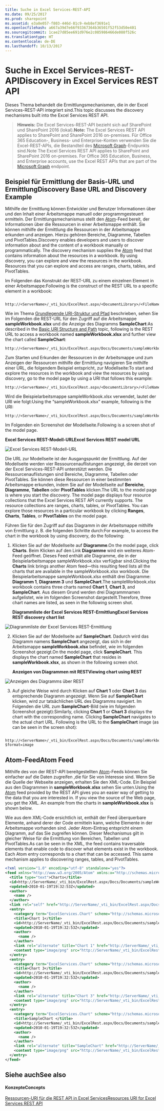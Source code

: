```yaml
---
title: Suche in Excel Services-REST-API
ms.date: 09/25/2017
ms.prod: sharepoint
ms.assetid: e3a8e057-f803-446d-81c9-4eb8ef3691e1
ms.openlocfilehash: a667a39d7e66f93367364b36501f52f53d50e401
ms.sourcegitcommit: 1cae27d85ee691d976e2c085986466de088f526c
ms.translationtype: HT
ms.contentlocale: de-DE
ms.lasthandoff: 10/13/2017
---
```

# <a name="discovery-in-excel-services-rest-api"></a><span data-ttu-id="82e43-102">Suche in Excel Services-REST-API</span><span class="sxs-lookup"><span data-stu-id="82e43-102">Discovery in Excel Services REST API</span></span>

<span data-ttu-id="82e43-103">Dieses Thema behandelt die Ermittlungsmechanismen, die in der Excel Services-REST-API integriert sind.</span><span class="sxs-lookup"><span data-stu-id="82e43-103">This topic discusses the discovery mechanisms built into the Excel Services REST API.</span></span>
  
    
    


> <span data-ttu-id="82e43-104">**Hinweis:** Die Excel Services-REST-API bezieht sich auf SharePoint und SharePoint 2016 (lokal).</span><span class="sxs-lookup"><span data-stu-id="82e43-104">**Note:** The Excel Services REST API applies to SharePoint and SharePoint 2016 on-premises.</span></span> <span data-ttu-id="82e43-105">Für Office 365 Education-, Business- und Enterprise-Konten verwenden Sie die Excel-REST-APIs, die Bestandteil des [Microsoft Graph](http://graph.microsoft.io/en-us/docs/api-reference/v1.0/resources/excel
> )-Endpunkts sind.</span><span class="sxs-lookup"><span data-stu-id="82e43-105">Note The Excel Services REST API applies to SharePoint and SharePoint 2016 on-premises. For Office 365 Education, Business, and Enterprise accounts, use the Excel REST APIs that are part of the  [Microsoft Graph](http://graph.microsoft.io/en-us/docs/api-reference/v1.0/resources/excel
) endpoint.</span></span>
  
    
    


## <a name="discovery-base-url-and-discovery-example"></a><span data-ttu-id="82e43-106">Beispiel für Ermittlung der Basis-URL und Ermittlung</span><span class="sxs-lookup"><span data-stu-id="82e43-106">Discovery Base URL and Discovery Example</span></span>

<span data-ttu-id="82e43-p102">Mithilfe der Ermittlung können Entwickler und Benutzer Informationen über und den Inhalt einer Arbeitsmappe manuell oder programmgesteuert ermitteln. Der Ermittlungsmechanismus stellt den  [Atom](http://tools.ietf.org/html/rfc4287)-Feed bereit, der Informationen über die Ressourcen in einer Arbeitsmappe enthält. Sie können mithilfe der Ermittlung die Ressourcen in der Arbeitsmappe erkunden und anzeigen. Hierzu gehören Bereiche, Diagramme, Tabellen und PivotTables.</span><span class="sxs-lookup"><span data-stu-id="82e43-p102">Discovery enables developers and users to discover information about and the content of a workbook manually or programmatically. The discovery mechanism supplies the  [Atom](http://tools.ietf.org/html/rfc4287) feed that contains information about the resources in a workbook. By using discovery, you can explore and view the resources in the workbook. Resources that you can explore and access are ranges, charts, tables, and PivotTables.</span></span>
  
    
    
<span data-ttu-id="82e43-111">Im Folgenden das Konstrukt der REST-URL zu einem einzelnen Element in einer Arbeitsmappe:</span><span class="sxs-lookup"><span data-stu-id="82e43-111">Following is the construct of the REST URL to a specific element in a workbook:</span></span>
  
    
    



```

http://<ServerName>/_vti_bin/ExcelRest.aspx/<DocumentLibrary>/<FileName>/<ResourceLocation>
```

<span data-ttu-id="82e43-112">Wie im Thema  [Grundlegende URI-Struktur und Pfad](basic-uri-structure-and-path.md) beschrieben, sehen Sie im Folgenden die REST-URL für den Zugriff auf die Arbeitsmappe **sampleWorkbook.xlsx** und die Anzeige des Diagramms **SampleChart**:</span><span class="sxs-lookup"><span data-stu-id="82e43-112">As described in the  [Basic URI Structure and Path](basic-uri-structure-and-path.md) topic, following is the REST URL to access a workbook named **sampleWorkbook.xlsx** and further view the chart called **SampleChart**:</span></span> 
  
    
    



```
http://<ServerName>/_vti_bin/ExcelRest.aspx/Docs/Documents/sampleWorkbook.xlsx/model/Charts('SampleChart')
```

<span data-ttu-id="82e43-113">Zum Starten und Erkunden der Ressourcen in der Arbeitsmappe und zum Anzeigen der Ressourcen mithilfe der Ermittlung navigieren Sie mithilfe einer URL, die folgendem Beispiel entspricht, zur Modellseite:</span><span class="sxs-lookup"><span data-stu-id="82e43-113">To start and explore the resources in the workbook and view the resources by using discovery, go to the model page by using a URI that follows this example:</span></span>
  
    
    



```
http://<ServerName>/_vti_bin/ExcelRest.aspx/<DocumentLibrary>/<FileName>/model
```

<span data-ttu-id="82e43-114">Wird die Beispielarbeitsmappe sampleWorkbook.xlsx verwendet, lautet der URI wie folgt:</span><span class="sxs-lookup"><span data-stu-id="82e43-114">Using the “sampleWorkbook.xlsx” example, following is the URI:</span></span>
  
    
    



```
http://<ServerName>/_vti_bin/ExcelRest.aspx/Docs/Documents/sampleWorkbook.xlsx/model
```

<span data-ttu-id="82e43-115">Im Folgenden ein Screenshot der Modellseite.</span><span class="sxs-lookup"><span data-stu-id="82e43-115">Following is a screen shot of the model page.</span></span>
  
    
    

<span data-ttu-id="82e43-116">**Excel Services REST-Modell-URL**</span><span class="sxs-lookup"><span data-stu-id="82e43-116">**Excel Services REST model URL**</span></span>

  
    
    

  
    
    
![Excel Services REST-Modell-URL](../images/SharePointServer14Con_XLSvcs_RESTModel.gif)
  
    
    
<span data-ttu-id="82e43-p103">Die URL zur Modellseite ist der Ausgangspunkt der Ermittlung. Auf der Modellseite werden vier Ressourcenauflistungen angezeigt, die derzeit von der Excel Services-REST-API unterstützt werden. Die Ressourcenauflistungen sind Bereiche, Diagramme, Tabellen oder PivotTables. Sie können diese Ressourcen in einer bestimmten Arbeitsmappe erkunden, indem Sie auf der Modellseite auf **Bereiche**, **Diagramme**, **Tabellen** oder **PivotTables** klicken.</span><span class="sxs-lookup"><span data-stu-id="82e43-p103">The URL to the model page is where you start the discovery. The model page displays four resource collections that the Excel Services REST API currently supports. The resource collections are ranges, charts, tables, or PivotTables. You can explore those resources in a particular workbook by clicking **Ranges**, **Charts**, **Tables**, or **PivotTables** on the model page.</span></span>
  
    
    
<span data-ttu-id="82e43-122">Führen Sie für den Zugriff auf das Diagramm in der Arbeitsmappe mithilfe von Ermittlung z. B. die folgenden Schritte durch:</span><span class="sxs-lookup"><span data-stu-id="82e43-122">For example, to access the chart in the workbook by using discovery, do the following:</span></span> 
  
    
    

  
    
    

1. <span data-ttu-id="82e43-123">Klicken Sie auf der Modellseite auf **Diagramme**.</span><span class="sxs-lookup"><span data-stu-id="82e43-123">On the model page, click **Charts**.</span></span> <span data-ttu-id="82e43-124">Beim Klicken auf den Link **Diagramme** wird ein weiteres Atom-Feed geöffnet. Dieses Feed enthält alle Diagramme, die in der Beispielarbeitsmappe sampleWorkbook.xlsx verfügbar sind.</span><span class="sxs-lookup"><span data-stu-id="82e43-124">Clicking the **Charts** link brings another Atom feed—this resulting feed lists all the charts that are available in the sampleWorkbook.xlsx workbook.</span></span> <span data-ttu-id="82e43-125">Die Beispielarbeitsmappe sampleWorkbook.xlsx enthält drei Diagramme: **Diagramm 1**, **Diagramm 3** und **SampleChart**.</span><span class="sxs-lookup"><span data-stu-id="82e43-125">The sampleWorkbook.xlsx workbook contains three charts named **Chart 1**, **Chart 3**, and **SampleChart**.</span></span> <span data-ttu-id="82e43-126">Aus diesem Grund werden drei Diagrammnamen aufgelistet, wie im folgenden Screenshot dargestellt.</span><span class="sxs-lookup"><span data-stu-id="82e43-126">Therefore, three chart names are listed, as seen in the following screen shot.</span></span>
    
   <span data-ttu-id="82e43-127">**Diagrammliste der Excel Services REST-Ermittlung**</span><span class="sxs-lookup"><span data-stu-id="82e43-127">**Excel Services REST discovery chart list**</span></span>

  

  ![Diagrammliste der Excel Services REST-Ermittlung](../images/19126dce-b896-4623-8686-92f2fa807283.gif)
  

  

  
2. <span data-ttu-id="82e43-p105">Klicken Sie auf der Modellseite auf **SampleChart**. Dadurch wird das Diagramm namens **SampleChart** angezeigt, das sich in der Arbeitsmappe **sampleWorkbook.xlsx** befindet, wie im folgenden Screenshot gezeigt.</span><span class="sxs-lookup"><span data-stu-id="82e43-p105">On the model page, click **SampleChart**. This displays the chart named **SampleChart** that resides in **sampleWorkbook.xlsx**, as shown in the following screen shot.</span></span> 
    
   <span data-ttu-id="82e43-131">**Anzeigen von Diagrammen mit REST**</span><span class="sxs-lookup"><span data-stu-id="82e43-131">**Viewing chart using REST**</span></span>

  

  ![Anzeigen des Diagramms über REST](../images/11734dcf-1b57-40cc-b1e8-8b10b7e5d5cb.gif)
  

  

  
3. <span data-ttu-id="82e43-p106">Auf gleiche Weise wird durch Klicken auf **Chart 1** oder **Chart 3** das entsprechende Diagramm angezeigt. Wenn Sie auf **SampleChart** klicken, wird zur tatsächlichen URL des Diagramms navigiert. Im Folgenden die URL zum **SampleChart**-Bild (wie im folgenden Screenshot gezeigt):</span><span class="sxs-lookup"><span data-stu-id="82e43-p106">Similarly, clicking **Chart 1** or **Chart 3** displays the chart with the corresponding name. Clicking **SampleChart** navigates to the actual chart URL. Following is the URL to the **SampleChart** image (as can be seen in the screen shot):</span></span>
    
```
  http://<ServerName>/_vti_bin/ExcelRest.aspx/Docs/Documents/sampleWorkbook.xlsx/model/Charts('SampleChart%20')?$format=image
```


## <a name="atom-feed"></a><span data-ttu-id="82e43-136">Atom-Feed</span><span class="sxs-lookup"><span data-stu-id="82e43-136">Atom Feed</span></span>

<span data-ttu-id="82e43-p107">Mithilfe des von der REST-API bereitgestellten  [Atom](http://tools.ietf.org/html/rfc4287)-Feeds können Sie einfacher auf die Daten zugreifen ,die für Sie von Interesse sind. Wenn Sie die Quelle der Webseite anzeigen, erhalten Sie den XML-Code. Ein Beispiel aus den Diagrammen in **sampleWorkbook.xlsx** sehen Sie unten.</span><span class="sxs-lookup"><span data-stu-id="82e43-p107">Using the  [Atom](http://tools.ietf.org/html/rfc4287) feed provided by the REST API gives you an easier way of getting to the data that you are interested in. If you view the source of the Web page, you get the XML. An example from the charts in **sampleWorkbook.xlsx** is shown below.</span></span>
  
    
    
<span data-ttu-id="82e43-p108">Wie aus dem XML-Code ersichtlich ist, enthält der Feed überquerbare Elemente, anhand derer der Code ermitteln kann, welche Elemente in der Arbeitsmappe vorhanden sind. Jeder Atom-Eintrag entspricht einem Diagramm, auf das Sie zugreifen können. Dieser Mechanismus gilt in gleicher Weise für die Ermittlung von Bereichen, Tabellen und PivotTables.</span><span class="sxs-lookup"><span data-stu-id="82e43-p108">As can be seen in the XML, the feed contains traversable elements that enable code to discover what elements exist in the workbook. Each Atom entry corresponds to a chart that can be accessed. This same mechanism applies to discovering ranges, tables, and PivotTables.</span></span>
  
    
    



```XML
<?xml version="1.0" encoding="utf-8" standalone="yes"?>
<feed xmlns="http://www.w3.org/2005/Atom" xmlns:x="http://schemas.microsoft.com/office/2008/07/excelservices/rest" xmlns:d="http://schemas.microsoft.com/ado/2007/08/dataservice" xmlns:m="http://schemas.microsoft.com/ado/2007/08/dataservices/metadata">
  <title type="text">Charts</title>
  <id>http://ServerName/_vti_bin/ExcelRest.aspx/Docs/Documents/sampleWorkbook.xlsx/model/Charts</id>
  <updated>2010-01-19T19:32:53Z</updated>
  <author>
    <name />
  </author>
  <link rel="self" href="http://ServerName/_vti_bin/ExcelRest.aspx/Docs/Documents/sampleWorkbook.xlsx/model/Charts?$format=atom" title="Charts" />
  <entry>
    <category term="ExcelServices.Chart" scheme="http://schemas.microsoft.com/ado/2007/08/dataservices/scheme" />
    <title>Chart 1</title>
    <id>http://ServerName/_vti_bin/ExcelRest.aspx/Docs/Documents/sampleWorkbook.xlsx/model/Charts('Chart%201')</id>
    <updated>2010-01-19T19:32:53Z</updated>
    <author>
      <name />
    </author>
    <link rel="alternate" title="Chart 1" href="http://ServerName/_vti_bin/ExcelRest.aspx/Docs/Documents/sampleWorkbook.xlsx/model/Charts('Chart%201')?$format=image" />
    <content type="image/png" src="http://ServerName/_vti_bin/ExcelRest.aspx/Docs/Documents/sampleWorkbook.xlsx/model/Charts('Chart%201')?$format=image" />
  </entry>
  <entry>
    <category term="ExcelServices.Chart" scheme="http://schemas.microsoft.com/ado/2007/08/dataservices/scheme" />
    <title>Chart 3</title>
    <id>http://ServerName/_vti_bin/ExcelRest.aspx/Docs/Documents/sampleWorkbook.xlsx/model/Charts('Chart%203')</id>
    <updated>2010-01-19T19:32:53Z</updated>
    <author>
      <name />
    </author>
    <link rel="alternate" title="Chart 3" href="http://ServerName/_vti_bin/ExcelRest.aspx/Docs/Documents/sampleWorkbook.xlsx/model/Charts('Chart%203')?$format=image" />
    <content type="image/png" src="http://ServerName/_vti_bin/ExcelRest.aspx/Docs/Documents/sampleWorkbook.xlsx/model/Charts('Chart%203')?$format=image" />
  </entry>
  <entry>
    <category term="ExcelServices.Chart" scheme="http://schemas.microsoft.com/ado/2007/08/dataservices/scheme" />
    <title>SampleChart </title>
    <id>http://ServerName/_vti_bin/ExcelRest.aspx/Docs/Documents/sampleWorkbook.xlsx/model/Charts('SampleChart%20')</id>
    <updated>2010-01-19T19:32:53Z</updated>
    <author>
      <name />
    </author>
    <link rel="alternate" title="SampleChart" href="http://ServerName/_vti_bin/ExcelRest.aspx/Docs/Documents/sampleWorkbook.xlsx/model/Charts('SampleChart%20')?$format=image" />
    <content type="image/png" src="http://ServerName/_vti_bin/ExcelRest.aspx/Docs/Documents/sampleWorkbook.xlsx/model/Charts('SampleChart%20')?$format=image" />
  </entry>
</feed>
```


## <a name="see-also"></a><span data-ttu-id="82e43-143">Siehe auch</span><span class="sxs-lookup"><span data-stu-id="82e43-143">See also</span></span>


#### <a name="concepts"></a><span data-ttu-id="82e43-144">Konzepte</span><span class="sxs-lookup"><span data-stu-id="82e43-144">Concepts</span></span>


  
    
    
 [<span data-ttu-id="82e43-145">Ressourcen-URI für die REST API in Excel Services</span><span class="sxs-lookup"><span data-stu-id="82e43-145">Resources URI for Excel Services REST API</span></span>](resources-uri-for-excel-services-rest-api.md)
